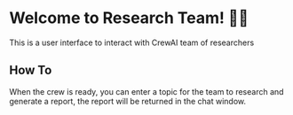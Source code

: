 # Welcome to Research Team! 🚀🤖

This is a user interface to interact with CrewAI team of researchers

## How To
When the crew is ready, you can enter a topic for the team to research and generate a report, the report will be returned in the chat window.